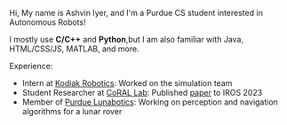 Hi,
     My name is Ashvin Iyer, and I'm a Purdue CS student interested in Autonomous Robots!

I mostly use **C/C++** and **Python**,but I am also familiar with Java, HTML/CSS/JS, MATLAB, and more.

Experience:
- Intern at [Kodiak Robotics](https://kodiak.ai): Worked on the simulation team
- Student Researcher at [CoRAL Lab](https://corallab.net): Published [paper](https://arxiv.org/pdf/2307.16318.pdf) to IROS 2023
- Member of [Purdue Lunabotics](https://web.ics.purdue.edu/~lunabot): Working on perception and navigation algorithms for a lunar rover
